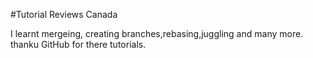 
#Tutorial Reviews Canada

I learnt mergeing, creating branches,rebasing,juggling and many more. thanku GitHub for there tutorials.


